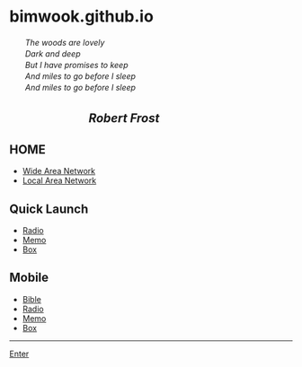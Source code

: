 # bimwook.github.io

 　　_The woods are lovely_  
 　　_Dark and deep_  
 　　_But I have promises to keep_  
 　　_And miles to go before I sleep_  
 　　_And miles to go before I sleep_  
    
 　　 　　 　　 _Robert Frost_  
---------------------------------------------------------------------------------------

## HOME
- [Wide Area Network](https://www.bimwook.com:11180/home.html)  
- [Local Area Network](https://local.bimwook.com/home.html)  

## Quick Launch
- [Radio](https://www.bimwook.com:11180/woo/www/mnt/radio/index.html)  
- [Memo](https://www.bimwook.com:11180/woo/www/mnt/memo/index.html)  
- [Box](https://www.bimwook.com:11180/woo/www/mnt/box/index.html)  

## Mobile
- [Bible](https://www.bimwook.com:11180/woo/www/mobile/bible.html)  
- [Radio](https://www.bimwook.com:11180/woo/www/mnt/radio/index.html)  
- [Memo](https://www.bimwook.com:11180/woo/www/mobile/memo.html)  
- [Box](https://www.bimwook.com:11180/woo/www/mobile/boxview.html)  

---------------------------------------------------------------------------------------

  [Enter](//me.bimwook.com)
